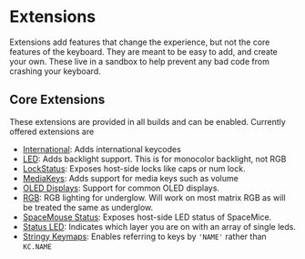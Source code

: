 # Extensions

Extensions add features that change the experience, but not the core features of
the keyboard. They are meant to be easy to add, and create your own. These live in
a sandbox to help prevent any bad code from crashing your keyboard.

## Core Extensions

These extensions are provided in all builds and can be enabled. Currently offered
extensions are

- [International](international.md): Adds international keycodes
- [LED](led.md): Adds backlight support. This is for monocolor backlight, not RGB
- [LockStatus](lock_status.md): Exposes host-side locks like caps or num lock.
- [MediaKeys](media_keys.md): Adds support for media keys such as volume
- [OLED Displays](OLED_display.md): Support for common OLED displays.
- [RGB](rgb.md): RGB lighting for underglow. Will work on most matrix RGB as will
  be treated the same as underglow.
- [SpaceMouse Status](spacemouse_status.md): Exposes host-side LED status of SpaceMice.
- [Status LED](extension_statusled.md): Indicates which layer you are on with an array of single leds.
- [Stringy Keymaps](extension_stringy_keymaps): Enables referring to keys by `'NAME'` rather than `KC.NAME`

